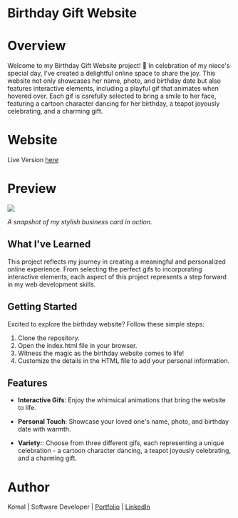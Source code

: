 # **Birthday Gift Website**

# Overview

Welcome to my Birthday Gift Website project! 🎉 In celebration of my niece's special day, I've created a delightful online space to share the joy. This website not only showcases her name, photo, and birthday date but also features interactive elements, including a playful gif that animates when hovered over. Each gif is carefully selected to bring a smile to her face, featuring a cartoon character dancing for her birthday,  a teapot joyously celebrating, and a charming gift.

# Website

Live Version [here](https://birthdaygiftsite03.netlify.app/)

# Preview

<img src = "images\businessCard.gif">

_A snapshot of my stylish business card in action._

## What I've Learned

This project reflects my journey in creating a meaningful and personalized online experience. From selecting the perfect gifs to incorporating interactive elements, each aspect of this project represents a step forward in my web development skills.

## Getting Started

Excited to explore the birthday website? Follow these simple steps:

1. Clone the repository.
2. Open the index.html file in your browser.
3. Witness the magic as the birthday website comes to life!
3. Customize the details in the HTML file to add your personal information.

## Features

- **Interactive Gifs**: Enjoy the whimsical animations that bring the website to life.

- **Personal Touch**: Showcase your loved one's name, photo, and birthday date with warmth.

- **Variety:**: Choose from three different gifs, each representing a unique celebration - a cartoon character dancing, a teapot joyously celebrating, and a charming gift.

# Author

Komal | Software Developer | [Portfolio](https://kaurkomal.com/) | [LinkedIn](https://www.linkedin.com/in/hssa03/)

